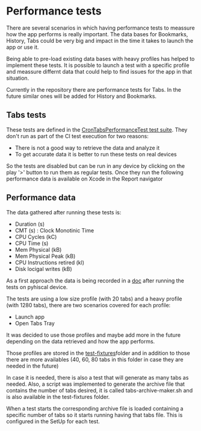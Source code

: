 Performance tests
==================

There are several scenarios in which having performance tests to meassure how the app performs is really important. The data bases for Bookmarks, History, Tabs could be very big and impact in the time it takes to launch the app or use it. 

Being able to pre-load existing data bases with heavy profiles has helped to implement these tests. It is possible to launch a test with a specific profile and meassure differnt data that could help to find issues for the app in that situation.

Currently in the repository there are performance tests for Tabs. In the future similar ones will be added for History and Bookmarks.


Tabs tests
-----------
These tests are defined in the [CronTabsPerformanceTest test suite](https://github.com/mozilla-mobile/firefox-ios/blob/main/XCUITests/CronTabsPerfTests.swift). They don't run as part of the CI test execution for two reasons:
* There is not a good way to retrieve the data and analyze it
* To get accurate data it is better to run these tests on real devices

So the tests are disabled but can be run in any device by clicking on the play '>' button to run them as regular tests.
Once they run the following performance data is available on Xcode in the Report navigator


Performance data
-----------
The data gathered after running these tests is:
* Duration (s)
* CMT (s) : Clock Monotinic Time
* CPU Cycles (kC)
* CPU Time (s)
* Mem Physical (kB)
* Mem Physical Peak (kB)
* CPU Instructions retired (kl)
* Disk locigal writes (kB)


As a first approach the data is being recorded in a [doc](https://docs.google.com/spreadsheets/d/1ERhNf1IY7Rqfzvcvb2PJldUiHWNArh81yEx6rJ-BA-U/edit?usp=sharing) after running the tests on pyhiscal device.

The tests are using a low size profile (with 20 tabs) and a heavy profile (with 1280 tabs), there are two scenarios covered for each profile:
* Launch app
* Open Tabs Tray

It was decided to use those profiles and maybe add more in the future depending on the data retrieved and how the app performs.

Those profiles are stored in the [test-fixtures](https://github.com/mozilla-mobile/firefox-ios/tree/main/test-fixtures)folder and in addition to those there are more availables (40, 60, 80 tabs in this folder in case they are needed in the future)

In case it is needed, there is also a test that will generate as many tabs as needed. Also, a script was implemented to generate the archive file that contains the number of tabs desired, it is called tabs-archive-maker.sh and is also available in the test-fixtures folder.

When a test starts the corresponding archive file is loaded containing a specific number of tabs so it starts running having that tabs file. This is configured in the SetUp for each test. 
